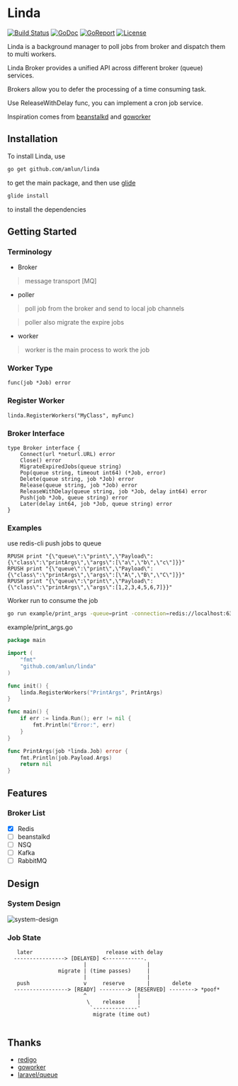# Linda

[![Build Status](https://travis-ci.org/amlun/linda.svg?branch=master)](https://travis-ci.org/amlun/linda)
[![GoDoc](https://godoc.org/github.com/amlun/linda?status.svg)](https://godoc.org/github.com/amlun/linda)
[![GoReport](https://goreportcard.com/badge/github.com/amlun/linda)](https://goreportcard.com/report/github.com/amlun/linda)
[![License](https://img.shields.io/github/license/mashape/apistatus.svg?maxAge=2592000)](https://raw.githubusercontent.com/amlun/linda/master/LICENSE)

Linda is a background manager to poll jobs from broker and dispatch them to multi workers.

Linda Broker provides a unified API across different broker (queue) services.

Brokers allow you to defer the processing of a time consuming task.

Use ReleaseWithDelay func, you can implement a cron job service.

Inspiration comes from [beanstalkd](https://github.com/kr/beanstalkd) and [goworker](https://github.com/benmanns/goworker) 

## Installation

To install Linda, use
```sh
go get github.com/amlun/linda
```
to get the main package, and then use [glide](https://glide.sh/)
```sh
glide install
```
to install the dependencies

## Getting Started

### Terminology

* Broker
> message transport [MQ]

* poller
> poll job from the broker and send to local job channels

> poller also migrate the expire jobs

* worker
> worker is the main process to work the job

### Worker Type

```
func(job *Job) error
```

### Register Worker
```
linda.RegisterWorkers("MyClass", myFunc)
```

### Broker Interface
```
type Broker interface {
	Connect(url *neturl.URL) error
	Close() error
	MigrateExpiredJobs(queue string)
	Pop(queue string, timeout int64) (*Job, error)
	Delete(queue string, job *Job) error
	Release(queue string, job *Job) error
	ReleaseWithDelay(queue string, job *Job, delay int64) error
	Push(job *Job, queue string) error
	Later(delay int64, job *Job, queue string) error
}
```

### Examples

use redis-cli push jobs to queue

```
RPUSH print "{\"queue\":\"print\",\"Payload\":{\"class\":\"printArgs\",\"args\":[\"a\",\"b\",\"c\"]}}"
RPUSH print "{\"queue\":\"print\",\"Payload\":{\"class\":\"printArgs\",\"args\":[\"A\",\"B\",\"C\"]}}"
RPUSH print "{\"queue\":\"print\",\"Payload\":{\"class\":\"printArgs\",\"args\":[1,2,3,4,5,6,7]}}"
```

Worker run to consume the job
```sh
go run example/print_args -queue=print -connection=redis://localhost:6379/
```

example/print_args.go

```go
package main

import (
	"fmt"
	"github.com/amlun/linda"
)

func init() {
	linda.RegisterWorkers("PrintArgs", PrintArgs)
}

func main() {
	if err := linda.Run(); err != nil {
		fmt.Println("Error:", err)
	}
}

func PrintArgs(job *linda.Job) error {
	fmt.Println(job.Payload.Args)
	return nil
}
```

## Features

### Broker List

 - [x] Redis
 - [ ] beanstalkd
 - [ ] NSQ
 - [ ] Kafka
 - [ ] RabbitMQ
 
## Design

### System Design

![system-design](https://rawgit.com/amlun/linda/master/images/linda.png)

### Job State
```
   later                       release with delay
  ----------------> [DELAYED] <------------.
                        |                   |
                migrate | (time passes)     |
                        |                   |
   push                 v     reserve       |       delete
  -----------------> [READY] ---------> [RESERVED] --------> *poof*
                        ^                |
                         \    release    |
                          `--------------'
                           migrate (time out)
 
```
## Thanks

* [redigo](https://github.com/garyburd/redigo)
* [goworker](https://github.com/benmanns/goworker)
* [laravel/queue](https://github.com/laravel/framework)